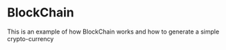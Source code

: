 # BlockChain
This is an example of how BlockChain works and how to generate a simple crypto-currency
